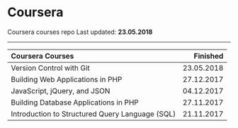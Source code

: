 # Coursera
Coursera courses repo
Last updated: **23.05.2018**

--------------------------


| Coursera Courses                                              |    Finished |
|:--------------------------------------------------------------|------------:|
| Version Control with Git                                      |  23.05.2018 |
| Building Web Applications in PHP                              |  27.12.2017 |
| JavaScript, jQuery, and JSON                                  |  04.12.2017 |
| Building Database Applications in PHP                         |  27.11.2017 |
| Introduction to Structured Query Language (SQL)               |  21.11.2017 |

